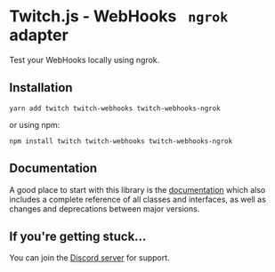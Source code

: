 # Twitch.js - WebHooks ` ngrok` adapter

Test your WebHooks locally using ngrok.

## Installation

	yarn add twitch twitch-webhooks twitch-webhooks-ngrok

or using npm:

	npm install twitch twitch-webhooks twitch-webhooks-ngrok

## Documentation

A good place to start with this library is the [documentation](https://d-fischer.github.io/twitch-webhooks/docs/special-hosting/ngrok.html)
which also includes a complete reference of all classes and interfaces, as well as changes and deprecations between major versions.

## If you're getting stuck...

You can join the [Discord server](https://discord.gg/b9ZqMfz) for support.

